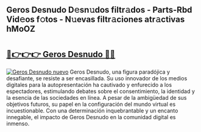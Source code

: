 ## Geros Desnudo D𝚎sn𝚞dos filtr𝚊dos - Parts-Rbd Vid𝚎os f𝚘tos - N𝚞evas filtr𝚊ciones atr𝚊ctivas hMoOZ

# <h2><a href="http://mbc55x.tromn.icu/?c=Geros+Desnudo">🔗👉👉👉 Geros Desnudo 🔗🔗</a></h2>

[![Geros Desnudo nuevo](https://i.imgur.com/pEAQMta.gif)](http://mbc55x.tromn.icu/?c=Geros+Desnudo)
Geros Desnudo, una figura paradójica y desafiante, se resiste a ser encasillada. Su uso innovador de los medios digitales para la autopresentación ha cautivado y enfurecido a los espectadores, estimulando debates sobre el consentimiento, la identidad y la esencia de las sociedades en línea. A pesar de la ambigüedad de sus objetivos futuros, su papel en la configuración del mundo virtual es incuestionable. Con una determinación inquebrantable y un encanto innegable, el impacto de Geros Desnudo en la comunidad digital es inmenso.
